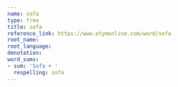 ```yaml
---
name: sofa
type: free
title: sofa
reference_link: https://www.etymonline.com/word/sofa
root_name: 
root_language: 
denotation: 
word_sums:
- sum: 'Sofa + '
  respelling: sofa
---
```

